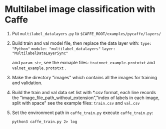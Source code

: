 # Multilabel image classification with Caffe

1. Put `multilabel_datalayers.py` to `$CAFFE_ROOT/examples/pycaffe/layers/`

2. Build train and val model file, then replace the data layer with:
   `type: "Python"`
   `module: "multilabel_datalayers"`
   `layer: "MultilabelDataLayerSync"`
   
   and `param_str`,
   see the exmaple files: `trainnet_example.prototxt` and `valnet_example.prototxt` .

3. Make the directory "images" which contains all the images for training and validation.

4. Build the train and val data set list with *.csv format,
   each line records the "image_file_path_without_extension","index of labels in each image, split with space"
   see the example files: `train.csv` and `val.csv`

5. Set the environment path in `caffe_train.py`
   execute `caffe_train.py`: 
    
   `python3 caffe_train.py 2> log`
